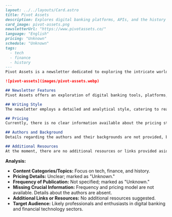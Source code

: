 ```markdown
---
layout: ../../layouts/Card.astro
title: Pivot Assets
description: Explores digital banking platforms, APIs, and the history of digital transformation.
card_image: pivot-assets.png
newsletterUrl: "https://www.pivotassets.co/"
language: "English"
pricing: "Unknown"
schedule: "Unknown"
tags:
  - tech
  - finance
  - history
---
Pivot Assets is a newsletter dedicated to exploring the intricate world of digital banking platforms and APIs. It delves into the historical context of digital transformation, providing readers with in-depth insights into the ever-evolving financial tech landscape.

![pivot-assets](images/pivot-assets.webp)

## Newsletter Features
Pivot Assets offers an exploration of digital banking tools, platforms, and the significant role of APIs in modern finance. It covers the transformative history and future outlook of digital technologies in the banking sector.

## Writing Style
The newsletter employs a detailed and analytical style, catering to readers interested in the intersection of technology and finance.

## Pricing
Currently, there is no clear information available about the pricing structure for Pivot Assets.

## Authors and Background
Details regarding the authors and their backgrounds are not provided, but the expertise in digital transformation and banking technology is evident in the content.

## Additional Resources
At the moment, there are no additional resources or links provided aside from the main website.
```

**Analysis:**
- **Content Categories/Topics:** Focus on tech, finance, and history.
- **Pricing Details:** Unclear; marked as "Unknown."
- **Frequency of Publication:** Not specified; marked as "Unknown."
- **Missing Crucial Information:** Frequency and pricing model are not available. Details about the authors are absent.
- **Additional Links or Resources:** No additional resources suggested.
- **Target Audience:** Likely professionals and enthusiasts in digital banking and financial technology sectors.